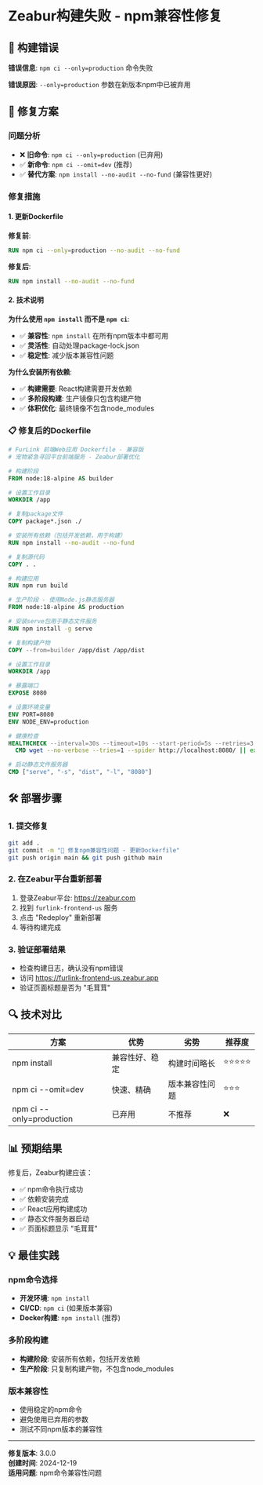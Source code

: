 # Zeabur构建失败 - npm兼容性修复

## 🚨 构建错误

**错误信息**: `npm ci --only=production` 命令失败

**错误原因**: `--only=production` 参数在新版本npm中已被弃用

## 🔧 修复方案

### 问题分析

- ❌ **旧命令**: `npm ci --only=production` (已弃用)
- ✅ **新命令**: `npm ci --omit=dev` (推荐)
- ✅ **替代方案**: `npm install --no-audit --no-fund` (兼容性更好)

### 修复措施

#### 1. 更新Dockerfile

**修复前**:
```dockerfile
RUN npm ci --only=production --no-audit --no-fund
```

**修复后**:
```dockerfile
RUN npm install --no-audit --no-fund
```

#### 2. 技术说明

**为什么使用 `npm install` 而不是 `npm ci`**:
- ✅ **兼容性**: `npm install` 在所有npm版本中都可用
- ✅ **灵活性**: 自动处理package-lock.json
- ✅ **稳定性**: 减少版本兼容性问题

**为什么安装所有依赖**:
- ✅ **构建需要**: React构建需要开发依赖
- ✅ **多阶段构建**: 生产镜像只包含构建产物
- ✅ **体积优化**: 最终镜像不包含node_modules

### 📋 修复后的Dockerfile

```dockerfile
# FurLink 前端Web应用 Dockerfile - 兼容版
# 宠物紧急寻回平台前端服务 - Zeabur部署优化

# 构建阶段
FROM node:18-alpine AS builder

# 设置工作目录
WORKDIR /app

# 复制package文件
COPY package*.json ./

# 安装所有依赖（包括开发依赖，用于构建）
RUN npm install --no-audit --no-fund

# 复制源代码
COPY . .

# 构建应用
RUN npm run build

# 生产阶段 - 使用Node.js静态服务器
FROM node:18-alpine AS production

# 安装serve包用于静态文件服务
RUN npm install -g serve

# 复制构建产物
COPY --from=builder /app/dist /app/dist

# 设置工作目录
WORKDIR /app

# 暴露端口
EXPOSE 8080

# 设置环境变量
ENV PORT=8080
ENV NODE_ENV=production

# 健康检查
HEALTHCHECK --interval=30s --timeout=10s --start-period=5s --retries=3 \
  CMD wget --no-verbose --tries=1 --spider http://localhost:8080/ || exit 1

# 启动静态文件服务器
CMD ["serve", "-s", "dist", "-l", "8080"]
```

## 🛠️ 部署步骤

### 1. 提交修复
```bash
git add .
git commit -m "🔧 修复npm兼容性问题 - 更新Dockerfile"
git push origin main && git push github main
```

### 2. 在Zeabur平台重新部署
1. 登录Zeabur平台: https://zeabur.com
2. 找到 `furlink-frontend-us` 服务
3. 点击 "Redeploy" 重新部署
4. 等待构建完成

### 3. 验证部署结果
- 检查构建日志，确认没有npm错误
- 访问 https://furlink-frontend-us.zeabur.app
- 验证页面标题是否为 "毛茸茸"

## 🔍 技术对比

| 方案 | 优势 | 劣势 | 推荐度 |
|------|------|------|--------|
| npm install | 兼容性好、稳定 | 构建时间略长 | ⭐⭐⭐⭐⭐ |
| npm ci --omit=dev | 快速、精确 | 版本兼容性问题 | ⭐⭐⭐ |
| npm ci --only=production | 已弃用 | 不推荐 | ❌ |

## 📊 预期结果

修复后，Zeabur构建应该：
- ✅ npm命令执行成功
- ✅ 依赖安装完成
- ✅ React应用构建成功
- ✅ 静态文件服务器启动
- ✅ 页面标题显示 "毛茸茸"

## 💡 最佳实践

### npm命令选择
- **开发环境**: `npm install`
- **CI/CD**: `npm ci` (如果版本兼容)
- **Docker构建**: `npm install` (推荐)

### 多阶段构建
- **构建阶段**: 安装所有依赖，包括开发依赖
- **生产阶段**: 只复制构建产物，不包含node_modules

### 版本兼容性
- 使用稳定的npm命令
- 避免使用已弃用的参数
- 测试不同npm版本的兼容性

---

**修复版本**: 3.0.0  
**创建时间**: 2024-12-19  
**适用问题**: npm命令兼容性问题
